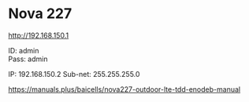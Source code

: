 # Nova 227

http://192.168.150.1

ID: admin \
Pass: admin

IP: 192.168.150.2 
Sub-net: 255.255.255.0


https://manuals.plus/baicells/nova227-outdoor-lte-tdd-enodeb-manual

